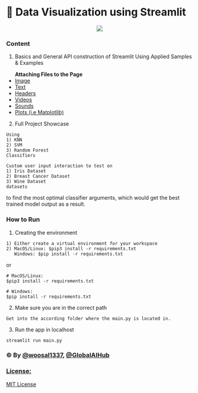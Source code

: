 # 👾 Data Visualization using Streamlit 

<p align="center">
	<img src="https://realworldpython.guide/media/banners/pycon-estonia-streamlit-banner.jpg" />
</p>

### Content

1. Basics and General API construction of Streamlit Using Applied Samples & Examples
<ul>
	<b>Attaching Files to the Page</b>
		<u><li>Image</li>
		<li>Text</li>
		<li>Headers</li>
		<li>Videos</li>
		<li>Sounds</li>
			<li>Plots (i.e Matplotlib)</li></u>
</ul>

2. Full Project Showcase
```
Using
1) KNN
2) SVM
3) Random Forest
Classifiers
```
```
Custom user input interaction to test on 
1) Iris Dataset
2) Breast Cancer Dataset
3) Wine Dataset
datasets
```
to find the most optimal classifier arguments, which would get the best trained model output as a result.

### How to Run
1. Creating the environment
```
1) Either create a virtual environment for your workspace
2) MacOS/Linux: $pip3 install -r requirements.txt
   Windows: $pip install -r requirements.txt
```
or
```
# MacOS/Linux:
$pip3 install -r requirements.txt

# Windows:
$pip install -r requirements.txt
```
2. Make sure you are in the correct path
```
Get into the according folder where the main.py is located in.
```
3. Run the app in localhost
```
streamlit run main.py
```

### © By <a href="https://github.com/woosal1337">@woosal1337</a>,  <a href="https://github.com/globalaihub">@GlobalAIHub

### License:
MIT License
